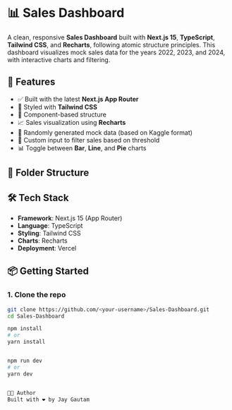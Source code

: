 # 📊 Sales Dashboard

A clean, responsive **Sales Dashboard** built with **Next.js 15**, **TypeScript**, **Tailwind CSS**, and **Recharts**, following atomic structure principles. This dashboard visualizes mock sales data for the years 2022, 2023, and 2024, with interactive charts and filtering.

## 🚀 Features

- ✅ Built with the latest **Next.js App Router**
- 🎨 Styled with **Tailwind CSS**
- 🧠 Component-based structure
- 📈 Sales visualization using **Recharts**
- 🧪 Randomly generated mock data (based on Kaggle format)
- 🔎 Custom input to filter sales based on threshold
- 📊 Toggle between **Bar**, **Line**, and **Pie** charts

## 📁 Folder Structure


## 🛠️ Tech Stack

- **Framework**: Next.js 15 (App Router) 
- **Language**: TypeScript
- **Styling**: Tailwind CSS
- **Charts**: Recharts
- **Deployment**: Vercel

## 📦 Getting Started

### 1. Clone the repo

```bash
git clone https://github.com/<your-username>/Sales-Dashboard.git
cd Sales-Dashboard

npm install
# or
yarn install


npm run dev
# or
yarn dev


👨‍💻 Author
Built with ❤️ by Jay Gautam


